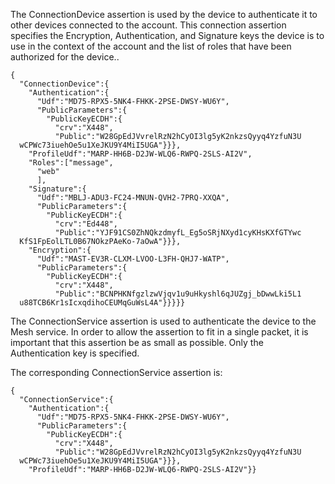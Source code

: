 
The ConnectionDevice assertion is used by the device to authenticate it to other 
devices connected to the account. This connection assertion specifies the
Encryption, Authentication, and Signature keys the device is to use in the context of
the account and the list of roles that have been authorized for the device..

~~~~
{
  "ConnectionDevice":{
    "Authentication":{
      "Udf":"MD75-RPX5-5NK4-FHKK-2PSE-DWSY-WU6Y",
      "PublicParameters":{
        "PublicKeyECDH":{
          "crv":"X448",
          "Public":"W28GpEdJVvrelRzN2hCyOI3lg5yK2nkzsQyyq4YzfuN3U
  wCPWc73iuehOe5u1XeJKU9Y4MiI5UGA"}}},
    "ProfileUdf":"MARP-HH6B-D2JW-WLQ6-RWPQ-2SLS-AI2V",
    "Roles":["message",
      "web"
      ],
    "Signature":{
      "Udf":"MBLJ-ADU3-FC24-MNUN-QVH2-7PRQ-XXQA",
      "PublicParameters":{
        "PublicKeyECDH":{
          "crv":"Ed448",
          "Public":"YJF91CS0ZhNQkzdmyfL_Eg5oSRjNXyd1cyKHsKXfGTYwc
  KfS1FpEolLTL0B67NOkzPAeKo-7aOwA"}}},
    "Encryption":{
      "Udf":"MAST-EV3R-CLXM-LVOO-L3FH-QHJ7-WATP",
      "PublicParameters":{
        "PublicKeyECDH":{
          "crv":"X448",
          "Public":"BCNPHKNfgzlzwVjqv1u9uHkyshl6qJUZgj_bDwwLki5L1
  u88TCB6Kr1sIcxqdihoCEUMqGuWsL4A"}}}}}
~~~~

The ConnectionService assertion is used to authenticate the device to the 
Mesh service. In order to allow the assertion to fit in a single packet, it
is important that this assertion be as small as possible. Only the 
Authentication key is specified.

The corresponding ConnectionService assertion is:

~~~~
{
  "ConnectionService":{
    "Authentication":{
      "Udf":"MD75-RPX5-5NK4-FHKK-2PSE-DWSY-WU6Y",
      "PublicParameters":{
        "PublicKeyECDH":{
          "crv":"X448",
          "Public":"W28GpEdJVvrelRzN2hCyOI3lg5yK2nkzsQyyq4YzfuN3U
  wCPWc73iuehOe5u1XeJKU9Y4MiI5UGA"}}},
    "ProfileUdf":"MARP-HH6B-D2JW-WLQ6-RWPQ-2SLS-AI2V"}}
~~~~

